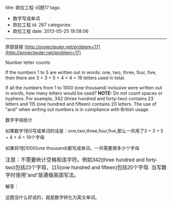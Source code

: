 title: 欧拉工程-问题17
tags:
  - 数字写成单词
  - 欧拉工程
id: 267
categories:
  - 欧拉工程
date: 2013-05-25 19:58:06
---

原题链接 [http://projecteuler.net/problem=17](http://projecteuler.net/problem=17)


Number letter counts




If the numbers 1 to 5 are written out in words: one, two, three, four, five, then there are 3 + 3 + 5 + 4 + 4 = 19 letters used in total.

If all the numbers from 1 to 1000 (one thousand) inclusive were written out in words, how many letters would be used?
**NOTE:** Do not count spaces or hyphens. For example, 342 (three hundred and forty-two) contains 23 letters and 115 (one hundred and fifteen) contains 20 letters. The use of "and" when writing out numbers is in compliance with British usage.

数字字母统计

如果数字1到5写成单词的话是：one,two,three,four,five,那么一共用了3 + 3 + 5 + 4 + 4 = 19个字母

如果将1到1000(one thousand)都写成单词，一共需要用多少个字母

<span style="font-family: 'Trebuchet MS', sans-serif; font-size: medium;">注意：不需要统计空格和连字符。例如342(three hundred and forty-two)包括23个字母，115(one hundred and fifteen)包括20个字母. 当写数字时使用"and"是遵循英国写法。</span>

解答：

这题没什么好说的，就是数字转化为英文单词。

